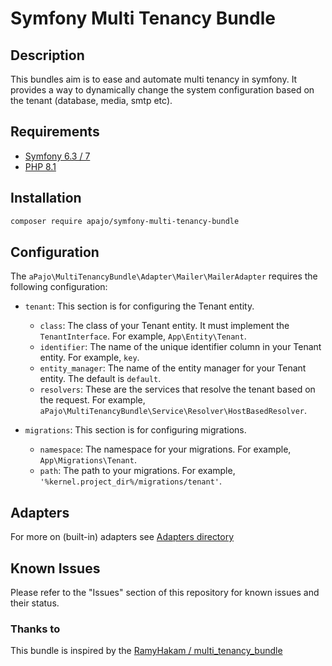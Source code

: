 # Symfony Multi Tenancy Bundle

## Description

This bundles aim is to ease and automate multi tenancy in symfony.
It provides a way to dynamically change the system configuration based on the tenant (database, media, smtp etc).

## Requirements

- [Symfony 6.3 / 7](https://www.symfony.com/)
- [PHP 8.1](https://www.php.com/)

## Installation

```bash
composer require apajo/symfony-multi-tenancy-bundle
```

## Configuration

The `aPajo\MultiTenancyBundle\Adapter\Mailer\MailerAdapter` requires the following configuration:

- `tenant`: This section is for configuring the Tenant entity.
  - `class`: The class of your Tenant entity. It must implement the `TenantInterface`. For example, `App\Entity\Tenant`.
  - `identifier`: The name of the unique identifier column in your Tenant entity. For example, `key`.
  - `entity_manager`: The name of the entity manager for your Tenant entity. The default is `default`.
  - `resolvers`: These are the services that resolve the tenant based on the request. For example, `aPajo\MultiTenancyBundle\Service\Resolver\HostBasedResolver`.

- `migrations`: This section is for configuring migrations.
  - `namespace`: The namespace for your migrations. For example, `App\Migrations\Tenant`.
  - `path`: The path to your migrations. For example, `'%kernel.project_dir%/migrations/tenant'`.

## Adapters

For more on (built-in) adapters see [Adapters directory](./src/Adapter/README.md)


## Known Issues

Please refer to the "Issues" section of this repository for known issues and their status.

### Thanks to

This bundle is inspired by the [RamyHakam / multi_tenancy_bundle](https://github.com/RamyHakam/multi_tenancy_bundle)
